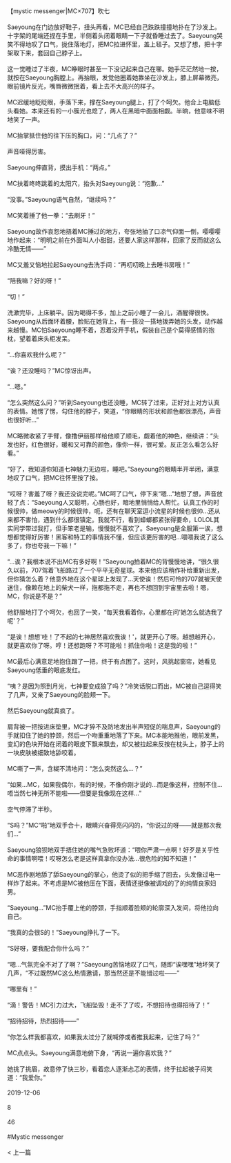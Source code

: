 <br/><br/>【mystic messenger|MC×707】吹七<br/><br/>Saeyoung在门边放好鞋子，扭头再看，MC已经自己跌跌撞撞地扑在了沙发上。十字架的尾端还捏在手里，半侧着头闭着眼睛一下子就昏睡过去了。Saeyoung哭笑不得地叹了口气，拢住落地灯，把MC拉进怀里，盖上毯子。又想了想，把十字架取下来，套回自己脖子上。<br/><br/>这一觉睡过了半夜，MC睁眼时甚至一下没记起来自己在哪。她手茫茫然地一按，就按在Saeyoung胸膛上。再抬眼，发觉他圈着她靠坐在沙发上，膝上屏幕微亮，眼前镜片反光，嘴唇微微抿着，看上去不大高兴的样子。<br/><br/>MC迟缓地眨眨眼，手落下来，撑在Saeyoung腿上，打了个呵欠。他合上电脑低头看她。本来还有的一小簇光也熄了，两人在黑暗中面面相觑。半晌，他意味不明地笑了一声。<br/><br/>MC抬掌抵住他的往下压的胸口，问：“几点了？”<br/><br/>声音哑得厉害。<br/><br/>Saeyoung伸直背，摸出手机：“两点。”<br/><br/>MC扶着咚咚跳着的太阳穴，抬头对Saeyoung说：“抱歉...”<br/><br/>“没事。”Saeyoung语气自然，“继续吗？”<br/><br/>MC笑着捶了他一拳：“去刷牙！”<br/><br/>Saeyoung故作哀怨地捂着MC捶过的地方，夸张地抽了口凉气仰面一倒，嘤嘤嘤地作起来：“明明之前在外面叫人小甜甜，还要人家这样那样，回家了反而就这么冷酷无情——”<br/><br/>MC又羞又恼地拉起Saeyoung去洗手间：“再叨叨晚上去睡书房哦！”<br/><br/>“陪我嘛？好的呀！”<br/><br/>“切！”<br/><br/>洗漱完毕，上床躺平。因为喝得不多，加上之前小睡了一会儿，酒醒得很快。Saeyoung从后面环着腰，脸贴在她背上，有一搭没一搭地拨弄她的头发，动作越来越慢。MC怕Saeyoung睡不着，忍着没开手机，假装自己是个莫得感情的抱枕，望着着床头柜发呆。<br/><br/>“...你喜欢我什么呢？”<br/><br/>“诶？还没睡吗？”MC惊讶出声。<br/><br/>“...嗯。”<br/><br/>“怎么突然这么问？”听到Saeyoung也还没睡，MC转了过来，正好对上对方认真的表情。她愣了愣，勾住他的脖子，笑道，“你眼睛的形状和颜色都很漂亮，声音也很好听...”<br/><br/>MC略微收紧了手臂，像撸伊丽那样给他顺了顺毛，觑着他的神色，继续讲：“头发也好，红色很好，暖和又可靠的颜色，像你一样，很可爱。反正怎么看怎么好看。”<br/><br/>“好了，我知道你知道七神魅力无边啦，睡吧。”Saeyoung的眼睛半开半闭，满意地叹了口气，把MC往怀里按了按。<br/><br/>“哎呀？害羞了呀？我还没说完呢。”MC呵了口气，停下来“嗯...”地想了想，声音放轻了点：“Saeyoung人又聪明，心肠也好，暗地里悄悄给人帮忙。认真工作的时候很帅，做meowy的时候很帅，呃，还有在聊天室逗小流星的时候也很帅...还从来都不害怕，遇到什么都很镇定。我就不行，看到蟑螂都紧张得要命，LOLOL其实同学带过我打，但手笨老是输，慢慢就不喜欢了。Saeyoung是全服第一诶，想想都觉得好厉害！黑客和特工的事情我不懂，但应该更厉害的吧...喂喂我说了这么多了，你也夸我一下嘛！”<br/><br/>“...诶？我根本说不出MC有多好啊！”Saeyoung拍着MC的背慢慢地讲，“很久很久以前，707驾着飞船路过了一个平平无奇星球。本来他应该稍作补给重新出发，但你猜怎么着？他意外地在这个星球上发现了...天使诶！然后可怜的707就被天使迷住，像赖在地上的柴犬一样，拖都拖不走，再也不想回到宇宙里去啦！嗯，MC，你说是不是？”<br/><br/>他舒服地打了个呵欠，也回了一笑，“每天我看着你，心里都在问'她怎么就选我了呢'？”<br/><br/>“是诶！想想'哇！了不起的七神居然喜欢我诶！'，就更开心了呀。越想越开心，就更喜欢你了呀。哼！还想跑呀？不可能啦！抓住你啦！这是我的啦！”<br/><br/>MC最后心满意足地抱住蹭了一把，终于有点困了。这时，风挑起窗帘，她看见Saeyoung低垂的眼底发红。<br/><br/>“咦？是因为照到月光，七神要变成狼了吗？”冷笑话脱口而出，MC被自己逗得笑了几声，又亲了Saeyoung的脸颊一下。<br/><br/>然后Saeyoung就真疯了。<br/><br/>肩背被一把按进床垫里，MC才猝不及防地发出半声短促的喘息声，Saeyoung的手就扣住了她的脖颈，然后一个吻重重地落了下来。MC本能地推他，眼前发黑，变幻的色块开始在闭着的眼皮下飘来飘去，却又被拉起来反按在枕头上，脖子上的一块皮肤被细致地舔咬着。<br/><br/>MC嘶了一声，含糊不清地问：“怎么突然这么...？”<br/><br/>“如果...MC，如果我偶尔，有的时候，不像你刚才说的...而是像这样，控制不住...唔当然七神无所不能啦——但要是我像现在这样...”<br/><br/>空气停滞了半秒。<br/><br/>“S吗？”MC“啪”地双手合十，眼睛兴奋得亮闪闪的，“你说过的呀——就是那次我们...”<br/><br/>Saeyoung狼狈地双手捂住她的嘴气急败坏道：“喂你严肃一点啊！好歹是关乎性命的事情啊喂！哎呀怎么老是这样真拿你没办法...很危险的知不知道！”<br/><br/>MC恶作剧地舔了舔Saeyoung的掌心，他烫了似的把手缩了回去，头发像过电一样炸了起来。不考虑是MC被他压在下面，表情还挺像被调戏的了的纯情良家妇男。<br/><br/>“Saeyoung...”MC抬手覆上他的脖颈，手指顺着脸颊的轮廓深入发间，将他拉向自己。<br/><br/>“我真的会很S的！”Saeyoung挣扎了一下。<br/><br/>“S好呀，要我配合你什么吗？”<br/><br/>“嗯...气氛完全不对了了啊？”Saeyoung苦恼地叹了口气，随即“诶嘿嘿”地坏笑了几声，“不过既然MC这么热情邀请，那当然还是不能错过啦——”<br/><br/>“哪里有！”<br/><br/>“滴！警告！MC引力过大，飞船坠毁！走不了了哎，不想招待也得招待了！”<br/><br/>“招待招待，热烈招待——”<br/><br/>“你怎么样我都喜欢，如果我太过分了就喊停或者推我起来，记住了吗？”<br/><br/>MC点点头。Saeyoung满意地俯下身，“再说一遍你喜欢我？”<br/><br/>她挑了挑眉，故意停了快三秒，看着恋人逐渐忐忑的表情，终于拉起被子闷笑道：“我爱你。”<br/><br/>2019-12-06<br/><br/>8<br/><br/>46<br/><br/>#Mystic messenger<br/><br/>< 上一篇<br/><br/>